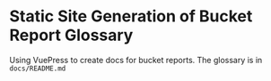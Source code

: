 # Static Site Generation of Bucket Report Glossary

Using VuePress to create docs for bucket reports. The glossary is in
`docs/README.md`
